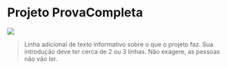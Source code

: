 # Projeto ProvaCompleta

<img src="https://i.ibb.co/S95gM37/image.png">

> Linha adicional de texto informativo sobre o que o projeto faz. Sua introdução deve ter cerca de 2 ou 3 linhas. Não exagere, as pessoas não vão ler.
